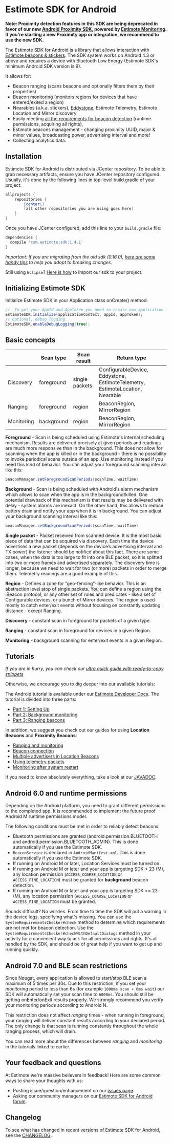 # Estimote SDK for Android #

**Note: Proximity detection features in this SDK are being deprecated in favor of our new [Android Proximity SDK](https://github.com/Estimote/Android-Proximity-SDK), powered by [Estimote Monitoring](http://blog.estimote.com/post/166007374930/the-most-reliable-proximity-tech-now-with-a). If you're starting a new Proximity app or integration, we recommend to use the new SDK.**

The Estimote SDK for Android is a library that allows interaction with [Estimote beacons & stickers](http://estimote.com/#jump-to-products). The SDK system works on Android 4.3 or above and requires a device with Bluetooth Low Energy (Estimote SDK's minimum Android SDK version is 9).

It allows for:
- Beacon ranging (scans beacons and optionally filters them by their properties)
- Beacon monitoring (monitors regions for devices that have entered/exited a region)
- Nearables (a.k.a. stickers), [Eddystone](https://developers.google.com/beacons), Estimote Telemetry, Estimote Location and Mirror discovery
- Easily meeting [all the requirements for beacon detection](http://estimote.github.io/Android-SDK/JavaDocs/com/estimote/sdk/SystemRequirementsChecker.html) (runtime permissions, acquiring all rights),
- Estimote beacons management - changing proximity UUID, major & minor values, broadcasting power, advertising interval and more!
- Collecting analytics data.

## Installation

Estimote SDK for Android is distributed via JCenter repository. To be able to grab necessary artifacts, ensure you have JCenter repository configured. Usually, it's done by the following lines in top-level build.gradle of your project:

```gradle
allprojects {
    repositories {
        jcenter()
        (all other repositories you are using goes here)
    }
}
```

Once you have JCenter configured, add this line to your `build.gradle` file:

```gradle
dependencies {
  compile 'com.estimote:sdk:1.4.1'
}
```
*Important: If you are migrating from the old sdk (0.16.0), [here are some handy tips](Docs/switching_to_1.0.0.md) to help you adopt to breaking changes.*

Still using `Eclipse`? [Here is how](Docs/manual_installation.md) to import our sdk to your project.

## Initializing Estimote SDK

Initialize Estimote SDK in your Application class onCreate() method:

```java
//  To get your AppId and AppToken you need to create new application in Estimote Cloud.
EstimoteSDK.initialize(applicationContext, appId, appToken);
// Optional, debug logging.
EstimoteSDK.enableDebugLogging(true);
```

 ## Basic concepts

|    | Scan type | Scan result | Return type |
| ------------- | ------------- | ------------- | ------------- |
| Discovery | foreground | single packets |  ConfigurableDevice, Eddystone, EstimoteTelemetry, EstimoteLocation, Nearable |
| Ranging | foreground | region | BeaconRegion, MirrorRegion |
| Monitoring | background | region | BeaconRegion, MirrorRegion   |

**Foreground** - Scan is being scheduled using Estimote's internal scheduling mechanism.
Results are delivered precisely at given periods and readings are much more responsive than in the background.
This does not allow for scanning when the app is killed or in the background - there is no possibility to invoke periodical scans outside of an app.
Use monitoring instead if you need this kind of behavior. You can adjust your foreground scanning interval like this:
```java
beaconManager.setForegroundScanPeriods(scanTime, waitTime)
```

**Background** - Scan is being scheduled with Android's alarm mechanism which allows to scan when the app is in the background/killed.
One potential drawback of this mechanism is that results may be delivered with delay - system alarms are inexact.
On the other hand, this allows to reduce battery drain and notify your app when it is in background.
You can adjust your background scanning interval like this:
```java
beaconManager.setBackgroundScanPeriods(scanTime, waitTime)
```

**Single packet** - Packet received from scanned device. It is the most basic piece of data that can be acquired via discovery.
Each time the device advertises a new packet (depends on the device’s advertising interval and TX power) the listener should be notified about this fact.
There are some cases, when the data is too large to fit into one BLE packet, so it is splitted into two or more frames and advertised separately.
The discovery time is longer, because we need to wait for two (or more) packets in order to merge them.
Telemetry readings are a good example of this.

**Region** - Defines a zone for “geo-fencing”-like behavior. This is an abstraction level atop of single packets.
You can define a region using the iBeacon protocol, or any other set of rules and predicates - like a set of Configurable devices, or a bunch of Mirror devices. The region is used mostly to catch enter/exit events without focusing on constantly updating distance - except Ranging.

**Discovery** - constant scan in foreground for packets of a given type.

**Ranging** - constant scan in foreground for devices in a given Region.

**Monitoring** - background scanning for enter/exit events in a given Region.

## Tutorials

*If you are in hurry, you can check our [ultra quick guide with ready-to-copy snippets](Docs/quick_snippets.md)*

Otherwise, we encourage you to dig deeper into our available tutorials:

The Android tutorial is available under our [Estimote Developer Docs](http://developer.estimote.com/android/tutorial/part-1-setting-up/). The tutorial is divided into three parts:
 - [Part 1: Setting Up](http://developer.estimote.com/android/tutorial/part-1-setting-up/)
 - [Part 2: Background monitoring](http://developer.estimote.com/android/tutorial/part-2-background-monitoring/)
 - [Part 3: Ranging beacons](http://developer.estimote.com/android/tutorial/part-3-ranging-beacons/)

In addition, we suggest you check out our guides for using **Location Beacons** and **Proximity Beacons**:
 - [Ranging and monitoring](/Docs/DOC_monitoring_scanning.md)
 - [Beacon connection](/Docs/DOC_deviceConnection.md)
 - [Multiple advertisers in Location Beacons](/Docs/DOC_multiadvertisers.md)
 - [Using telemetry packets](/Docs/DOC_telemetry.md)
 - [Monitoring after system restart](/Docs/DOC_monitoring_after_restart.md)

If you need to know absolutely everything, take a look at our [JAVADOC](http://estimote.github.io/Android-SDK/JavaDocs/).

## Android 6.0 and runtime permissions

Depending on the Android platform, you need to grant different permissions to the completed app. It is recommended to implement the future proof Android M runtime permissions model.

 The following conditions must be met in order to reliably detect beacons:
  - Bluetooth permissions are granted (android.permission.BLUETOOTH and android.permission.BLUETOOTH_ADMIN). This is done automatically if you use the Estimote SDK.
  - `BeaconService` is declared in `AndroidManifest.xml`. This is done automatically if you use the Estimote SDK.
  - If running on Android M or later, Location Services must be turned on.
  - If running on Android M or later and your app is targeting SDK < 23 (M), any location permission (`ACCESS_COARSE_LOCATION` or `ACCESS_FINE_LOCATION`) must be granted for <b>background</b> beacon detection.
  - If running on Android M or later and your app is targeting SDK >= 23 (M), any location permission (`ACCESS_COARSE_LOCATION` or `ACCESS_FINE_LOCATION` must be granted.

Sounds difficult? No worries. From time to time the SDK will put a warning in the device logs, specifying what's missing.
You can use the `SystemRequirementsChecker#check` method to determine which requirements are not met for beacon detection.
Use the `SystemRequirementsChecker#checkWithDefaultDialogs` method in your activity for a convenient way to ask for all permissions and rights.
It's all handled by the SDK, and should be of great help if you want to get up and running quickly.

## Android 7.0 and BLE scan restrictions

Since Nougat, every application is allowed to start/stop BLE scan a maximum of 5 times per 30s. Due to this restriction, if you set your *monitoring* period to less than 6s (for example `1000ms scan + 0ms wait`) our SDK will automatically set your scan time to `6000ms`. You should still be getting onEnter/onExit results properly. We strongly recommend you verify your monitoring periods according to Android N.

This restriction does not affect *ranging* times - when running in foreground, your ranging will deliver constant results according to your declared period. The only change is that scan is running constantly throughout the whole ranging process, which will drain.

You can read more about the differences between *ranging* and *monitoring* in the tutorials linked to earlier.

## Your feedback and questions
At Estimote we're massive believers in feedback! Here are some common ways to share your thoughts with us:
  - Posting issue/question/enhancement on our [issues page](https://github.com/Estimote/Android-SDK/issues).
  - Asking our community managers on our [Estimote SDK for Android forum](https://forums.estimote.com/c/android-sdk).

## Changelog
To see what has changed in recent versions of Estimote SDK for Android, see the [CHANGELOG](CHANGELOG.md).
